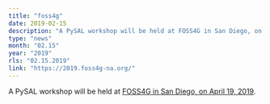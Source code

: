 ```yaml
---
title: "foss4g"
date: 2019-02-15
description: "A PySAL workshop will be held at FOSS4G in San Diego, on April 19, 2019"
type: "news"
month: "02.15"
year: "2019"
rls: "02.15.2019"
link: "https://2019.foss4g-na.org/"
---
```


A PySAL workshop will be held at <a href="https://2019.foss4g-na.org/">FOSS4G in San Diego, on April 19, 2019</a>.